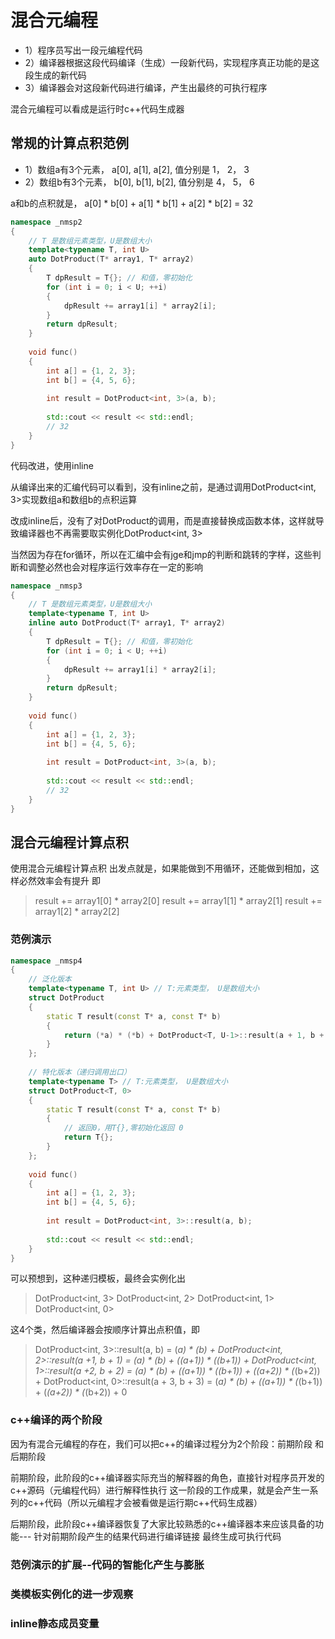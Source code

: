 # 混合元编程

- 1）程序员写出一段元编程代码
- 2）编译器根据这段代码编译（生成）一段新代码，实现程序真正功能的是这段生成的新代码
- 3）编译器会对这段新代码进行编译，产生出最终的可执行程序

混合元编程可以看成是运行时c++代码生成器


## 常规的计算点积范例

- 1）数组a有3个元素， a[0], a[1], a[2], 值分别是 1， 2， 3
- 2）数组b有3个元素， b[0], b[1], b[2], 值分别是 4， 5， 6

a和b的点积就是， a[0] * b[0] + a[1] * b[1] + a[2] * b[2] = 32

```c++
namespace _nmsp2
{
    // T 是数组元素类型，U是数组大小
    template<typename T, int U>
    auto DotProduct(T* array1, T* array2)
    {
        T dpResult = T{}; // 和值，零初始化
        for (int i = 0; i < U; ++i)
        {
            dpResult += array1[i] * array2[i];
        }
        return dpResult;
    }
    
    void func()
    {
        int a[] = {1, 2, 3};
        int b[] = {4, 5, 6};
        
        int result = DotProduct<int, 3>(a, b);
        
        std::cout << result << std::endl;
        // 32
    }
}
```

代码改进，使用inline

从编译出来的汇编代码可以看到，没有inline之前，是通过调用DotProduct<int, 3>实现数组a和数组b的点积运算

改成inline后，没有了对DotProduct的调用，而是直接替换成函数本体，这样就导致编译器也不再需要取实例化DotProduct<int, 3>

当然因为存在for循环，所以在汇编中会有jge和jmp的判断和跳转的字样，这些判断和调整必然也会对程序运行效率存在一定的影响

```c++
namespace _nmsp3
{
    // T 是数组元素类型，U是数组大小
    template<typename T, int U>
    inline auto DotProduct(T* array1, T* array2)
    {
        T dpResult = T{}; // 和值，零初始化
        for (int i = 0; i < U; ++i)
        {
            dpResult += array1[i] * array2[i];
        }
        return dpResult;
    }
    
    void func()
    {
        int a[] = {1, 2, 3};
        int b[] = {4, 5, 6};
        
        int result = DotProduct<int, 3>(a, b);
        
        std::cout << result << std::endl;
        // 32
    }
}
```

## 混合元编程计算点积

使用混合元编程计算点积
出发点就是，如果能做到不用循环，还能做到相加，这样必然效率会有提升
即

> result += array1[0] * array2[0]
> result += array1[1] * array2[1]
> result += array1[2] * array2[2]

### 范例演示

```c++
namespace _nmsp4
{
    // 泛化版本
    template<typename T, int U> // T:元素类型， U是数组大小
    struct DotProduct
    {
        static T result(const T* a, const T* b)
        {
            return (*a) * (*b) + DotProduct<T, U-1>::result(a + 1, b + 1);
        }
    };
    
    // 特化版本（递归调用出口）
    template<typename T> // T:元素类型， U是数组大小
    struct DotProduct<T, 0>
    {
        static T result(const T* a, const T* b)
        {
            // 返回0，用T{},零初始化返回 0 
            return T{};
        }
    };
    
    void func()
    {
        int a[] = {1, 2, 3};
        int b[] = {4, 5, 6};
        
        int result = DotProduct<int, 3>::result(a, b);
        
        std::cout << result << std::endl;
    }
}
```

可以预想到，这种递归模板，最终会实例化出

> DotProduct<int, 3>
> DotProduct<int, 2>
> DotProduct<int, 1>
> DotProduct<int, 0>

这4个类，然后编译器会按顺序计算出点积值，即

> DotProduct<int, 3>::result(a, b) = 
> (*a) * (*b) + DotProduct<int, 2>::result(a +1, b + 1) =
> (*a) * (*b) + (*(a+1)) * (*(b+1)) + DotProduct<int, 1>::result(a +2, b + 2) =
> (*a) * (*b) + (*(a+1)) * (*(b+1)) + (*(a+2)) * (*(b+2)) + DotProduct<int, 0>::result(a + 3, b + 3) =
> (*a) * (*b) + (*(a+1)) * (*(b+1)) + (*(a+2)) * (*(b+2)) + 0

### c++编译的两个阶段

因为有混合元编程的存在，我们可以把c++的编译过程分为2个阶段：前期阶段 和 后期阶段

前期阶段，此阶段的c++编译器实际充当的解释器的角色，直接针对程序员开发的c++源码（元编程代码）进行解释性执行
这一阶段的工作成果，就是会产生一系列的c++代码（所以元编程才会被看做是运行期c++代码生成器）

后期阶段，此阶段c++编译器恢复了大家比较熟悉的c++编译器本来应该具备的功能--- 针对前期阶段产生的结果代码进行编译链接
最终生成可执行代码

### 范例演示的扩展--代码的智能化产生与膨胀

### 类模板实例化的进一步观察

### inline静态成员变量